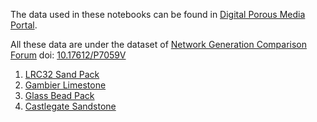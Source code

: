The data used in these notebooks can be found in [Digital Porous Media Portal](link).

All these data are under the dataset of [Network Generation Comparison Forum](https://www.digitalrocksportal.org/projects/16)
doi: [10.17612/P7059V](https://www.doi.org/10.17612/P7059V)

1. [LRC32 Sand Pack](https://www.digitalrocksportal.org/projects/16/origin_data/24/)
2. [Gambier Limestone](https://www.digitalrocksportal.org/projects/16/origin_data/25/)
3. [Glass Bead Pack](https://www.digitalrocksportal.org/projects/16/origin_data/22/)
4. [Castlegate Sandstone](https://www.digitalrocksportal.org/projects/16/origin_data/23/)